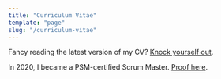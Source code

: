 ```yaml
---
title: "Curriculum Vitae"
template: "page"
slug: "/curriculum-vitae"
---
```


Fancy reading the latest version of my CV? [Knock yourself out](/media/josephclift_CV_2020.pdf).

In 2020, I became a PSM-certified Scrum Master. [Proof here](/media/josephclift_PSMI_certificate.pdf).